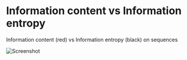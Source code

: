 # Information content vs Information entropy
Information content (red) vs Information entropy (black) on sequences

![Screenshot](https://github.com/Gagniuc/Information-content-red-vs-Information-entropy-black-/blob/main/%5BG%5D%20Information%20content%20vs%20Information%20entropy.png)


